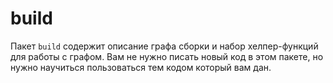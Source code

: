 # build

Пакет `build` содержит описание графа сборки и набор хелпер-функций для работы с графом. Вам не нужно
писать новый код в этом пакете, но нужно научиться пользоваться тем кодом который вам дан.
